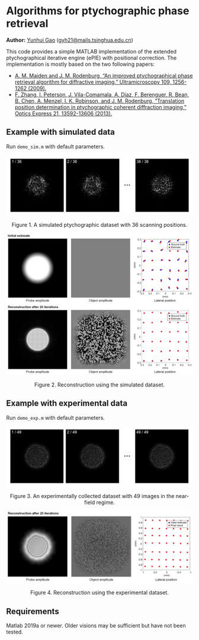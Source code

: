 # Algorithms for ptychographic phase retrieval
**Author:** [Yunhui Gao](https://github.com/Yunhui-Gao) (gyh21@mails.tsinghua.edu.cn)

This code provides a simple MATLAB implementation of the extended ptychographical iterative engine (ePIE) with positional correction. The implementation is mostly based on the two following papers:

- [A. M. Maiden and J. M. Rodenburg, “An improved ptychographical phase retrieval algorithm for diffractive imaging,” Ultramicroscopy 109, 1256-1262 (2009).](https://doi.org/10.1016/j.ultramic.2009.05.012)
- [F. Zhang, I. Peterson, J. Vila-Comamala, A. Diaz, F. Berenguer, R. Bean, B. Chen, A. Menzel, I. K. Robinson, and J. M. Rodenburg, “Translation position determination in ptychographic coherent diffraction imaging,” Optics Express 21, 13592-13606 (2013).](https://doi.org/10.1364/OE.21.013592)


## Example with simulated data

Run `demo_sim.m` with default parameters.

<p align="center">
<img src="docs/fig1.png">
</p>

<p align="center">Figure 1. A simulated ptychographic dataset with 36 scanning positions.</p>

<p align="center">
<img src="docs/fig2.png">
</p>

<p align="center">Figure 2. Reconstruction using the simulated dataset.</p>

## Example with experimental data

Run `demo_exp.m` with default parameters.

<p align="center">
<img src="docs/fig3.png">
</p>

<p align="center">Figure 3. An experimentally collected dataset with 49 images in the near-field regime.</p>

<p align="center">
<img src="docs/fig4.png">
</p>

<p align="center">Figure 4. Reconstruction using the experimental dataset.</p>

## Requirements
Matlab 2019a or newer. Older visions may be sufficient but have not been tested.
